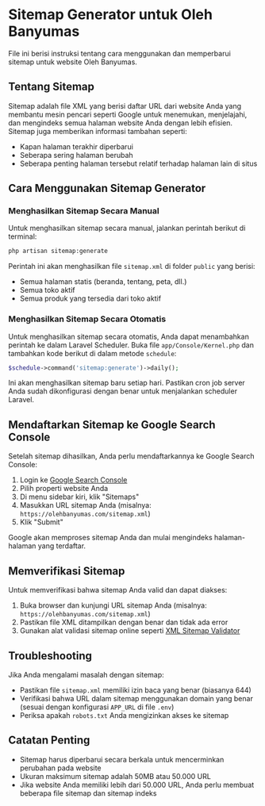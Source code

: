 # Sitemap Generator untuk Oleh Banyumas

File ini berisi instruksi tentang cara menggunakan dan memperbarui sitemap untuk website Oleh Banyumas.

## Tentang Sitemap

Sitemap adalah file XML yang berisi daftar URL dari website Anda yang membantu mesin pencari seperti Google untuk menemukan, menjelajahi, dan mengindeks semua halaman website Anda dengan lebih efisien. Sitemap juga memberikan informasi tambahan seperti:

- Kapan halaman terakhir diperbarui
- Seberapa sering halaman berubah
- Seberapa penting halaman tersebut relatif terhadap halaman lain di situs

## Cara Menggunakan Sitemap Generator

### Menghasilkan Sitemap Secara Manual

Untuk menghasilkan sitemap secara manual, jalankan perintah berikut di terminal:

```bash
php artisan sitemap:generate
```

Perintah ini akan menghasilkan file `sitemap.xml` di folder `public` yang berisi:
- Semua halaman statis (beranda, tentang, peta, dll.)
- Semua toko aktif
- Semua produk yang tersedia dari toko aktif

### Menghasilkan Sitemap Secara Otomatis

Untuk menghasilkan sitemap secara otomatis, Anda dapat menambahkan perintah ke dalam Laravel Scheduler. Buka file `app/Console/Kernel.php` dan tambahkan kode berikut di dalam metode `schedule`:

```php
$schedule->command('sitemap:generate')->daily();
```

Ini akan menghasilkan sitemap baru setiap hari. Pastikan cron job server Anda sudah dikonfigurasi dengan benar untuk menjalankan scheduler Laravel.

## Mendaftarkan Sitemap ke Google Search Console

Setelah sitemap dihasilkan, Anda perlu mendaftarkannya ke Google Search Console:

1. Login ke [Google Search Console](https://search.google.com/search-console)
2. Pilih properti website Anda
3. Di menu sidebar kiri, klik "Sitemaps"
4. Masukkan URL sitemap Anda (misalnya: `https://olehbanyumas.com/sitemap.xml`)
5. Klik "Submit"

Google akan memproses sitemap Anda dan mulai mengindeks halaman-halaman yang terdaftar.

## Memverifikasi Sitemap

Untuk memverifikasi bahwa sitemap Anda valid dan dapat diakses:

1. Buka browser dan kunjungi URL sitemap Anda (misalnya: `https://olehbanyumas.com/sitemap.xml`)
2. Pastikan file XML ditampilkan dengan benar dan tidak ada error
3. Gunakan alat validasi sitemap online seperti [XML Sitemap Validator](https://www.xml-sitemaps.com/validate-xml-sitemap.html)

## Troubleshooting

Jika Anda mengalami masalah dengan sitemap:

- Pastikan file `sitemap.xml` memiliki izin baca yang benar (biasanya 644)
- Verifikasi bahwa URL dalam sitemap menggunakan domain yang benar (sesuai dengan konfigurasi `APP_URL` di file `.env`)
- Periksa apakah `robots.txt` Anda mengizinkan akses ke sitemap

## Catatan Penting

- Sitemap harus diperbarui secara berkala untuk mencerminkan perubahan pada website
- Ukuran maksimum sitemap adalah 50MB atau 50.000 URL
- Jika website Anda memiliki lebih dari 50.000 URL, Anda perlu membuat beberapa file sitemap dan sitemap indeks